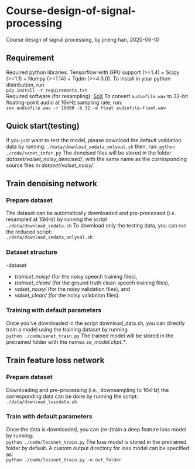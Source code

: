 # Course-design-of-signal-processing
Course design of signal processing, by jineng han, 2020-06-10

## Requirement
Required python libraries: Tensorflow with GPU support (>=1.4) + Scipy (>=1.1) + Numpy (>=1.14) + Tqdm (>=4.0.0). To install in your python distribution, run   
`pip install -r requirements.txt`   
Required software (for resampling): [SoX](http://sox.sourceforge.net/)
To convert `audiofile.wav` to 32-bit floating-point audio at 16kHz sampling rate, run:  
`sox audiofile.wav -r 16000 -b 32 -e float audiofile-float.wav`

## Quick start(testing)
If you just want to test the model, please download the default validation data by running:
`./data/download_sedata_onlyval.sh`
then, run:
`python ./code/senet_infer.py`
The denoised files will be stored in the folder _dataset/valset_noisy\_denoised/_, with the same name as the corresponding source files in _dataset/valset_noisy/_.

## Train denoising network
### Prepare dataset
The dataset can be automatically downloaded and pre-processed (i.e. resampled at 16kHz) by running the script  
`./data/download_sedata.sh`
To download only the testing data, you can run the reduced script:  
`./data/download_sedata_onlyval.sh`
### Dataset structure
-dataset
   - _trainset\_noisy/_ (for the noisy speech training files), 
   - _trainset\_clean/_ (for the ground truth clean speech training files), 
   - _valset\_noisy/_ (for the noisy validation files), and 
   - _valset\_clean/_ (for the noisy validation files).
### Training with default parameters
Once you've downloaded in the script download_data.sh, you can directly train a model using the training dataset by running  
`python ./code/senet_train.py`
The trained model will be stored in the pretrained folder with the names _se\_model.ckpt.*_.

## Train feature loss network
### Prepare dataset
Downloading and pre-processing (i.e., downsampling to 16kHz) the corresponding data can be done by running the script:  `./data/download_lossdata.sh`
### Train with default parameters
Once the data is downloaded, you can (re-)train a deep feature loss model by running:  
`python ./code/lossnet_train.py`
The loss model is stored in the pretrained folder by default. A custom output directory for loss model can be specified as:  
`python ./code/lossnet_train.py -o out_folder`

